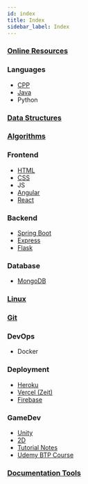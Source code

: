 ```yaml
---
id: index
title: Index
sidebar_label: Index
---
```


### [Online Resources](resources/resources)

### Languages

- [CPP](languages/cpp/cpp)
- [Java](languages/java/java)
- Python

### [Data Structures](ds/ds)

### [Algorithms](algorithms/algorithms)

### Frontend

- [HTML](frontend/html/html)
- [CSS](frontend/css/css)
- JS
- [Angular](frontend/angular/angular)
- [React](frontend/react/react)

### Backend

- [Spring Boot](backend/springboot/springboot)
- [Express](backend/express/express)
- [Flask](backend/flask/flask)

### Database

- [MongoDB](db/mongo/mongo)

### [Linux](linux/linux)

### [Git](git/git)

### DevOps

- Docker

### Deployment

- [Heroku](deployment/heroku)
- [Vercel (Zeit)](deployment/vercel)
- [Firebase](deployment/firebase)

### GameDev

- [Unity](gamedev/unity/unity)
- [2D](gamedev/unity/unity-2d)
- [Tutorial Notes](gamedev/unity/unity-tutorial-notes)
- [Udemy BTP Course](gamedev/unity/unity-udemy-btp-course)

### [Documentation Tools](documentation/documentation)